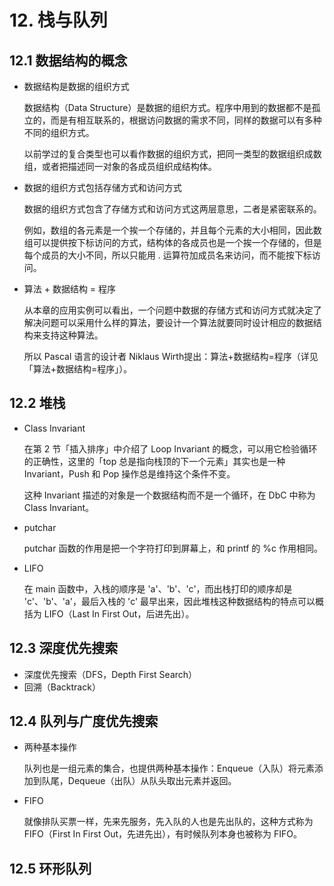 # 12. 栈与队列

## 12.1 数据结构的概念

- 数据结构是数据的组织方式

  数据结构（Data Structure）是数据的组织方式。程序中用到的数据都不是孤立的，而是有相互联系的，根据访问数据的需求不同，同样的数据可以有多种不同的组织方式。

  以前学过的复合类型也可以看作数据的组织方式，把同一类型的数据组织成数组，或者把描述同一对象的各成员组织成结构体。

- 数据的组织方式包括存储方式和访问方式

  数据的组织方式包含了存储方式和访问方式这两层意思，二者是紧密联系的。

  例如，数组的各元素是一个挨一个存储的，并且每个元素的大小相同，因此数组可以提供按下标访问的方式，结构体的各成员也是一个挨一个存储的，但是每个成员的大小不同，所以只能用 . 运算符加成员名来访问，而不能按下标访问。

- 算法 + 数据结构 = 程序

  从本章的应用实例可以看出，一个问题中数据的存储方式和访问方式就决定了解决问题可以采用什么样的算法，要设计一个算法就要同时设计相应的数据结构来支持这种算法。

  所以 Pascal 语言的设计者 Niklaus Wirth提出：算法+数据结构=程序（详见「算法+数据结构=程序」）。

## 12.2 堆栈

- Class Invariant

  在第 2 节「插入排序」中介绍了 Loop Invariant 的概念，可以用它检验循环的正确性，这里的「top 总是指向栈顶的下一个元素」其实也是一种 Invariant，Push 和 Pop 操作总是维持这个条件不变。

  这种 Invariant 描述的对象是一个数据结构而不是一个循环，在 DbC 中称为 Class Invariant。

- putchar

  putchar 函数的作用是把一个字符打印到屏幕上，和 printf 的 %c 作用相同。

- LIFO

  在 main 函数中，入栈的顺序是 'a'、'b'、'c'，而出栈打印的顺序却是 'c'、'b'、'a'，最后入栈的 'c' 最早出来，因此堆栈这种数据结构的特点可以概括为 LIFO（Last In First Out，后进先出）。

## 12.3 深度优先搜索

- 深度优先搜索（DFS，Depth First Search）
- 回溯（Backtrack）

## 12.4 队列与广度优先搜索

- 两种基本操作

  队列也是一组元素的集合，也提供两种基本操作：Enqueue（入队）将元素添加到队尾，Dequeue（出队）从队头取出元素并返回。

- FIFO

  就像排队买票一样，先来先服务，先入队的人也是先出队的，这种方式称为 FIFO（First In First Out，先进先出），有时候队列本身也被称为 FIFO。

## 12.5 环形队列



